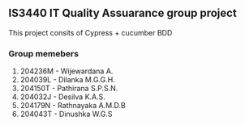 ## IS3440 IT Quality Assuarance group project

This project consits of Cypress + cucumber BDD

### Group memebers
1. 204236M - Wijewardana A.
2. 204039L - Dilanka M.G.G.H.
3. 204150T - Pathirana S.P.S.N.
4. 204032J - Desilva K.A.S.
5. 204179N - Rathnayaka A.M.D.B
6. 204043T - Dinushka W.G.S

